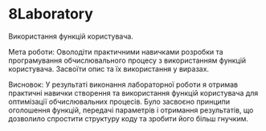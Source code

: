 # 8Laboratory
 Використання функцій користувача. 
<p>Мета роботи: Оволодіти практичними навичками розробки та програмування обчислювального процесу з використанням функцій користувача. Засвоїти опис та їх використання у виразах. </p>
<p>Висновок: У результаті виконання лабораторної роботи я отримав практичні навички створення та використання функцій користувача для оптимізації обчислювальних процесів. Було засвоєно принципи оголошення функцій, передачі параметрів і отримання результатів, що дозволило спростити структуру коду та зробити його більш гнучким.</p>
